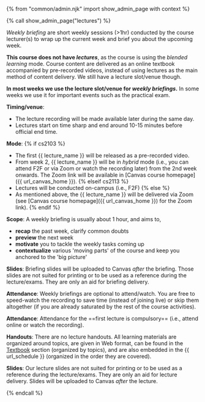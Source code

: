 {% from "common/admin.njk" import show_admin_page with context %}

{% call show_admin_page("lectures") %}
<div id="main">

<div tags="m--cs2113">
<pic eager src="{{baseUrl}}/admin/images/Lecture photo.png" width="100%"></pic>
</div>

<div tags="m--cs2103">

<p class="lead text-secondary"><em>Weekly briefing</em> are short weekly sessions (>1hr) conducted by the course lecturer(s) to wrap up the current week and brief you about the upcoming week.</p>

****This course does not have _lectures_****, as the course is using the _blended learning_ mode. Course content are delivered as an online textbook accompanied by pre-recorded videos, instead of using lectures as the main method of content delivery. We still have a lecture slot/venue though.

**In most weeks we use the lecture slot/venue for _weekly briefings_.** In some weeks we use it for important events such as the practical exam.
</div>

****Timing/venue****: <include src="../_course-{{ course }}/timetables-fragment.md#lectures-s{{ S }}" inline/>

<div tags="m--cs2113">

* The lecture recording will be made available later during the same day.
* Lectures start on time sharp and end around 10-15 minutes before official end time.
</div>

****Mode****:
{% if cs2103 %}
* The first {{ lecture_name }} will be released as a pre-recorded video.
* From week 2, {{ lecture_name }} will be in _hybrid_ mode (i.e., you can attend F2F or via Zoom or watch the recording later) from the 2nd week onwards. The Zoom link will be available in [Canvas course homepage]({{ url_canvas_home }}).
{% elseif cs2113 %}
* Lectures will be conducted on-campus (i.e., F2F)
{% else %}
* As mentioned above, the {{ lecture_name }} will be delivered via Zoom (see [Canvas course homepage]({{ url_canvas_home }}) for the Zoom link).
{% endif %}

<div tags="m--cs2103">

****Scope****: A weekly briefing is usually about 1 hour, and aims to,

* **recap** the past week, clarify common doubts
* **preview** the next week
* **motivate** you to tackle the weekly tasks coming up
* **contextualize** various 'moving parts' of the course and keep you anchored to the 'big picture'

****Slides****: Briefing slides will be uploaded to Canvas *after* the briefing. Those slides are not suited for printing or to be used as a reference during the lecture/exams. They are only an aid for briefing delivery.

****Attendance****: Weekly briefings are optional to attend/watch. You are free to speed-watch the recording to save time (instead of joining live) or skip them altogether (if you are already saturated by the rest of the course activities).

</div>
<div tags="m--cs2113">

****Attendance****: Attendance for the ==first lecture is compulsory== (i.e., attend online or watch the recording).

****Handouts****: There are no lecture handouts. All learning materials are organized around topics, are given in Web format, can be found in the [Textbook]({{baseUrl}}/se-book-adapted/index.html) section (organized by topics), and are also embedded in the {{ url_schedule }} (organized in the order they are covered).

****Slides****: Our lecture slides are not suited for printing or to be used as a reference during the lecture/exams. They are only an aid for lecture delivery. Slides will be uploaded to Canvas *after* the lecture.

</div>

</div>
{% endcall %}
